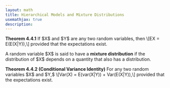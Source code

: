 ```yaml
---
layout: math
title: Hierarchical Models and Mixture Distributions
usemathjax: true
description:
---
```


<p class="box theorem">
<strong>Theorem 4.4.1</strong>
If $X$ and $Y$ are any two random variables, then 
\[EX = E(E(X|Y)),\]
provided that the expectations exist.
</p>

<p class="box def">
A random variable $X$ is said to have a <strong>mixture distribution</strong> if the distribution of $X$ depends on a quantity that also has a distribution.
</p>

<p class="box theorem">
<strong>Theorem 4.4.2 (Conditional Variance Identity)</strong>
For any two random variables $X$ and $Y,$
\[Var(X) = E(var(X|Y)) + Var(E(X|Y)),\]
provided that the expectations exist.
</p>